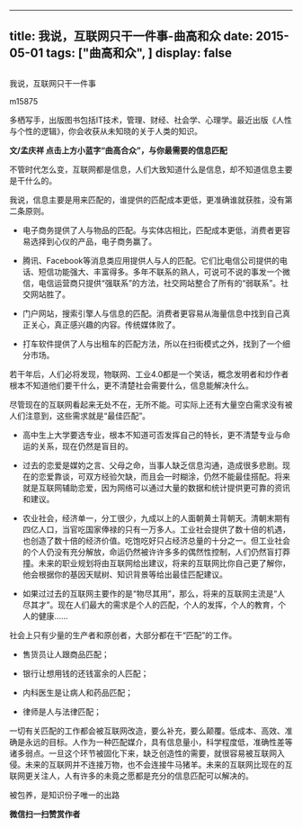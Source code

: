 
---
title:   我说，互联网只干一件事-曲高和众
date: 2015-05-01
tags: ["曲高和众", ]
display: false
---


## 



我说，互联网只干一件事




m15875




多栖写手，出版图书包括IT技术，管理、财经、社会学、心理学。最近出版《人性与个性的逻辑》，你会收获从未知晓的关于人类的知识。


**文/孟庆祥 点击上方小蓝字“曲高合众”，与你最需要的信息匹配**

 

不管时代怎么变，互联网都是信息，人们大致知道什么是信息，却不知道信息主要是干什么的。

 

我说，信息主要是用来匹配的，谁提供的匹配成本更低，更准确谁就获胜，没有第二条原则。

 
- 电子商务提供了人与物品的匹配。与实体店相比，匹配成本更低，消费者更容易选择到心仪的产品，电子商务赢了。
 
- 腾讯、Facebook等消息类应用提供人与人的匹配。它们比电信公司提供的电话、短信功能强大、丰富得多。多年不联系的熟人，可说可不说的事发一个微信，电信运营商只提供“强联系”的方法，社交网站整合了所有的“弱联系”。社交网站胜了。
 
- 门户网站，搜索引擎人与信息的匹配。消费者更容易从海量信息中找到自己真正关心，真正感兴趣的内容。传统媒体败了。
 
- 打车软件提供了人与出租车的匹配方法，所以在扫街模式之外，找到了一个细分市场。
 

若干年后，人们必将发现，物联网、工业4.0都是一个笑话，概念发明者和炒作者根本不知道他们要干什么，更不清楚社会需要什么，信息能解决什么。

 

尽管现在的互联网看起来无处不在，无所不能。可实际上还有大量空白需求没有被人们注意到，这些需求就是“最佳匹配”。

 
- 高中生上大学要选专业，根本不知道可否发挥自己的特长，更不清楚专业与命运的关系，现在仍然是盲目的。
 
- 过去的恋爱是媒妁之言、父母之命，当事人缺乏信息沟通，造成很多悲剧。现在的恋爱靠谈，可双方经验欠缺，而且会一时糊涂，仍然不能最佳搭配。将来就是互联网辅助恋爱，因为网络可以通过大量的数据和统计提供更可靠的资讯和建议。
 
- 农业社会，经济单一，分工很少，九成以上的人面朝黄土背朝天。清朝末期有四亿人口，当官吃国家俸禄的只有一万多人。工业社会提供了数十倍的机遇，也创造了数十倍的经济价值。吃饱吃好只占经济总量的十分之一。但工业社会的个人仍没有充分解放，命运仍然被许许多多的偶然性控制，人们仍然盲打莽撞。未来的职业规划将由互联网给出建议，将来的互联网比你自己更了解你，他会根据你的基因天赋树、知识背景等给出最佳匹配建议。
 
- 如果过过去的互联网主要作的是“物尽其用”，那么，将来的互联网主流是“人尽其才”。现在人们最大的需求是个人的匹配，个人的发挥，个人的教育，个人的健康……
 

社会上只有少量的生产者和原创者，大部分都在干“匹配”的工作。

 
- 售货员让人跟商品匹配；
 
- 银行让想用钱的还钱富余的人匹配；
 
- 内科医生是让病人和药品匹配；
 
- 律师是人与法律匹配；
 

一切有关匹配的工作都会被互联网改造，要么补充，要么颠覆。低成本、高效、准确是永远的目标。人作为一种匹配媒介，具有信息量小，科学程度低，准确性差等诸多弱点。一旦这个环节被固化下来，缺乏创造性的需要，就很容易被互联网入侵。未来的互联网并不连接万物，也不会连接牛马猪羊。未来的互联网比现在的互联网更关注人，人有许多的未竟之愿都是充分的信息匹配可以解决的。

 

 

 



被包养，是知识份子唯一的出路


**微信扫一扫赞赏作者**













